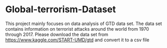 # Global-terrorism-Dataset
This project mainly focuses on data analysis of GTD data set. The data set contains information on terrorist attacks around the world from 1970 through 2017.
Please download the data set from https://www.kaggle.com/START-UMD/gtd and convert it to a csv file
